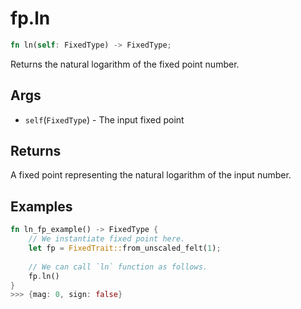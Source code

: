 # fp.ln


```rust
fn ln(self: FixedType) -> FixedType;
```

Returns the natural logarithm of the fixed point number.

## Args

* `self`(`FixedType`) - The input fixed point

## Returns 

A fixed point representing the natural logarithm of the input number.

## Examples

```rust
fn ln_fp_example() -> FixedType {
    // We instantiate fixed point here.
    let fp = FixedTrait::from_unscaled_felt(1);
    
    // We can call `ln` function as follows.
    fp.ln()
}
>>> {mag: 0, sign: false}
```

